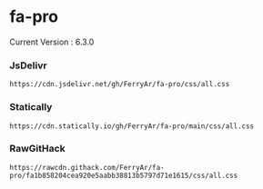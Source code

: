 # fa-pro

Current Version : 6.3.0

### JsDelivr
```
https://cdn.jsdelivr.net/gh/FerryAr/fa-pro/css/all.css
```

### Statically
```
https://cdn.statically.io/gh/FerryAr/fa-pro/main/css/all.css
```

### RawGitHack
```
https://rawcdn.githack.com/FerryAr/fa-pro/fa1b858204cea920e5aabb38813b5797d71e1615/css/all.css
```
